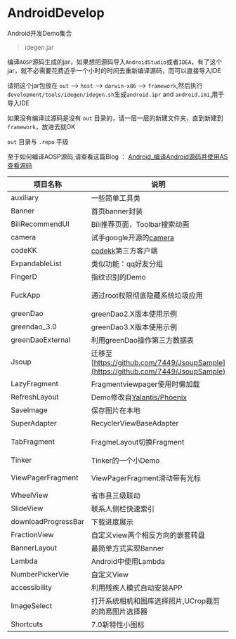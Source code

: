 # AndroidDevelop
Android开发Demo集合

> idegen.jar

编译`AOSP`源码生成的jar，如果想把源码导入`AndroidStudio`或者`IDEA`，有了这个jar，就不必需要花费近乎一个小时的时间去重新编译源码，而可以直接导入IDE

请把这个jar包放在 `out` --> `host` --> `darwin-x86` --> `framework`,然后执行`development/tools/idegen/idegen.sh`生成`android.ipr` and `android.imi`,用于导入IDE

如果没有编译过源码是没有 `out` 目录的，请一层一层的新建文件夹，直到新建到`framework`，放进去就OK

`out` 目录与 `.repo` 平级

至于如何编译AOSP源码,请查看这篇Blog ： [Android_编译Android源码并使用AS查看源码](https://7449.github.io/2017/02/10/Android_compile_aosp/)



项目名称					|说明							 |博客地址  																					|单独项目地址
---    					|---   							 |---          																				|---
auxiliary				|一些简单工具类					 |无																							|无
Banner					|首页banner封装					 |[首页banner封装](https://7449.github.io/2016/09/28/Android_AdBannerPackage/)				|改进版[BannerLayout](https://github.com/7449/BannerLayout)
BiliRecommendUI			|Bili推荐页面，Toolbar搜索动画 	 |无 																						|无
camera			|试手google开源的[camera](https://github.com/google/cameraview)  |无 														|无
codeKK			|[codekk](http://p.codekk.com/)第三方客户端 |无 																			|无
ExpandableList	|类似功能：qq好友分组 				 |无 																						|无
FingerD				|指纹识别的Demo					 |[指纹识别测试](https://7449.github.io/2016/11/28/Android_finger/) 									|无
FuckApp					|通过root权限彻底隐藏系统垃圾应用 	 |[通过root权限彻底隐藏系统垃圾应用](https://7449.github.io/2017/01/03/Android_hideApp/) 																						|无
greenDao				|greenDao2.X版本使用示例 			 |[greenDao增删改查](https://7449.github.io/2016/10/08/Android_greenDaoCRUD/) 						|无
greendao_3.0			|greenDao3.X版本使用示例 			 |[greenDao增删改查](https://7449.github.io/2016/10/08/Android_greenDaoCRUD/) 						|无
greenDaoExternal     	|利用greenDao操作第三方数据表 		 |[greenDao增删改查](https://7449.github.io/2016/10/08/Android_greenDaoCRUD/) 						|无
Jsoup 				|迁移至[https://github.com/7449/JsoupSample](https://github.com/7449/JsoupSample)	 |[Jsoup简单使用](https://7449.github.io/2016/10/31/Android_Jsoup/) 								|无
LazyFragment   			|Fragmentviewpager使用时懒加载   	 |[Fragment懒加载](https://7449.github.io/2016/10/15/Android_LazyFragment/) 								|[Retrofit_RxJava_MVP](https://github.com/7449/Retrofit_RxJava_MVP)
RefreshLayout 			|Demo修改自[Yalantis/Phoenix](https://github.com/Yalantis/Phoenix) |无 														|无
SaveImage				|保存图片在本地 					 |[ImageView保存本地](https://7449.github.io/2016/11/21/Android_SaveImageView/) 						|无
SuperAdapter			|RecyclerViewBaseAdapter		 |无 																						|[XAdapter](https://github.com/7449/XAdapter)
TabFragment				|FragmeLayout切换Fragment   		 |[FragmeLayout切换不同的Fragment](https://7449.github.io/2016/10/05/Android_TabFragment/) |无
Tinker				|Tinker的一个小Demo   			 |[Tinker初次试用](https://7449.github.io/2016/11/04/Android_tinker/) 							|无
ViewPagerFragment 		|ViewPagerFragment滑动带有光标	 |[ViewPager+Fragment滑动且带有光标](https://7449.github.io/2016/10/05/Android_ViewPager_Fragment/) |无
WheelView 		|省市县三级联动  					 |[省市县三级联动](https://7449.github.io/2016/10/26/Android_Citylinkage/) 								|无
SlideView				|联系人侧栏快速索引 				 |[SlideView](https://7449.github.io/2016/10/07/Android_SlideView/) |[SlideView](https://github.com/7449/SlideView)
downloadProgressBar  	|下载进度展示 					 |[DownloadProgressBar](https://7449.github.io/2016/10/07/Android_DownloadProgressBar/) |[ProgressView](https://github.com/7449/ProgressView)
FractionView			|自定义view两个相反方向的嵌套转盘    |[FractionView](https://7449.github.io/2016/10/26/Android_FractionView/) |[FractionView](https://github.com/7449/FractionView)
BannerLayout			|最简单方式实现Banner				 |[BannerLayout](https://7449.github.io/2016/10/26/Android_BannerLayout/)  			|[BannerLayout](https://github.com/7449/BannerLayout)
Lambda			|Android中使用Lambda				 |[Android_Lambda](https://7449.github.io/2017/02/08/Android_Lambda/)  			|[ZLSimple](https://github.com/7449/ZLSimple)
NumberPickerVie			|自定义View				 |无  			|无
accessibility			|利用残疾人模式自动安装APP			 |无  			|无
ImageSelect			|打开系统相机和图库选择照片,UCrop裁剪的简易图片选择器			 |无  			|无
Shortcuts			|7.0新特性小图标			 |无  			|无
